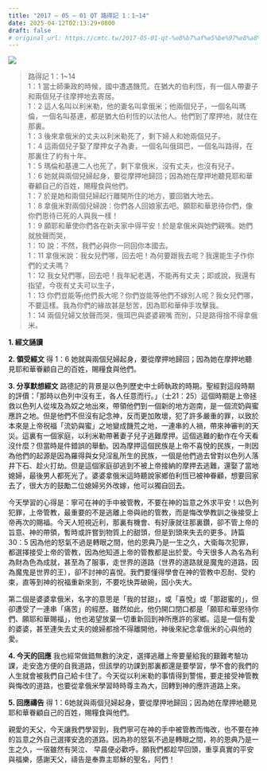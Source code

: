 ```yaml
---
title: "2017 – 05 – 01 QT 路得記 1：1~14"
date: 2025-04-12T02:13:29+0800
draft: false
# original_url: https://cmtc.tw/2017-05-01-qt-%e8%b7%af%e5%be%97%e8%a8%98-1%ef%bc%9a114
---
```


![](/images/qt.jpg)
> 路得記 1：1\~14  
> 1：1 當士師秉政的時候，國中遭遇饑荒。在猶大的伯利恆，有一個人帶妻子和兩個兒子往摩押地去寄居。  
> 1：2 這人名叫以利米勒，他的妻名叫拿俄米；他兩個兒子，一個名叫瑪倫，一個名叫基連，都是猶大伯利恆的以法他人。他們到了摩押地，就住在那裏。  
> 1：3 後來拿俄米的丈夫以利米勒死了，剩下婦人和她兩個兒子。  
> 1：4 這兩個兒子娶了摩押女子為妻，一個名叫俄珥巴，一個名叫路得，在那裏住了約有十年。  
> 1：5 瑪倫和基連二人也死了，剩下拿俄米，沒有丈夫，也沒有兒子。  
> 1：6 她就與兩個兒婦起身，要從摩押地歸回；因為她在摩押地聽見耶和華眷顧自己的百姓，賜糧食與他們。  
> 1：7 於是她和兩個兒婦起行離開所住的地方，要回猶大地去。  
> 1：8 拿俄米對兩個兒婦說：你們各人回娘家去吧。願耶和華恩待你們，像你們恩待已死的人與我一樣！  
> 1：9 願耶和華使你們各在新夫家中得平安！於是拿俄米與她們親嘴。她們就放聲而哭，  
> 1：10 說：不然，我們必與你一同回你本國去。  
> 1：11 拿俄米說：我女兒們哪，回去吧！為何要跟我去呢？我還能生子作你們的丈夫嗎？  
> 1：12 我女兒們哪，回去吧！我年紀老邁，不能再有丈夫；即或說，我還有指望，今夜有丈夫可以生子，  
> 1：13 你們豈能等他們長大呢？你們豈能等他們不嫁別人呢？我女兒們哪，不要這樣。我為你們的緣故甚是愁苦，因為耶和華伸手攻擊我。  
> 1：14 兩個兒婦又放聲而哭，俄珥巴與婆婆親嘴 而別，只是路得捨不得拿俄米。

**1. 經文誦讀**

**2. 領受經文**
得 1：6 她就與兩個兒婦起身，要從摩押地歸回；因為她在摩押地聽見耶和華眷顧自己的百姓，賜糧食與他們。

**3. 分享默想經文**
路德記的背景是以色列歷史中士師執政的時期。聖經對這段時期的評價：「那時以色列中沒有王，各人任意而行。」（士21：25）這個時期是上帝拯救以色列人從埃及為奴之地出來，帶領他們到一個新的地方迦南，是一個流奶與蜜應許之地。但是他們不但沒有記念神，反而更加敗壞，犯了許多嚴重的罪，以致於本來是上帝祝福「流奶與蜜」之地變成饑荒之地，一連串的人禍，帶來神審判的天災。這裏有一個家庭，以利米勒帶著妻子兒子逃難摩押。這個逃難的動作在今天看沒什麼？但當時是件錯誤的舉動。因為摩押這個民族是上帝不喜悅的民族，一則因為他們的起源是因為羅得與女兒淫亂所生的民族，一個是他們過去曾對以色列人落井下石、趁火打劫。但是這個家庭卻逃到不被上帝接納的摩押去逃難，還娶了當地媳婦，最後男人都死光了。婆婆拿俄米這時聽說家鄉伯利恆已被神眷顧，想要回家去了，很大方的鼓勵二位媳婦另外改嫁，他可以獨自回去。

今天學習的心得是：寧可在神的手中被管教，不要在神的旨意之外求平安！以色列犯罪，上帝管教，最重要的不是逃離上帝與祂的管教，而是悔改學教訓之後接受上帝再次的賜福。今天人短視近利，那裏有機會、有好康就往那裏鑽，卻不管上帝的旨意、神的帶領，暫時或許嘗到物質上的甜頭，但是到頭來失去的更多。詩篇30：5 因為他的怒氣不過是轉眼之間，他的恩典乃是一生之久，大衛每次犯罪，都選擇接受上帝的管教，因為他知道上帝的管教都是出於愛。今天很多人為名為利為財為色為成就，甚至為了服事，走世界的道路（世界的道路就是魔鬼的道路，因為魔鬼是世界的王），卻不討神的喜悅。我們要懂得學會在神的管教中忍耐、受約束，直等到神的祝福重新來到，不要吃快弄破碗，因小失大。

第二個是婆婆拿俄米，名字的意思是「我的甘甜」，或「喜悅」或「那甜蜜的」，但卻遭受了一連串「痛苦」的經歷。雖然如此，他仍開口閉口都是「願耶和華恩待你們、願耶和華賜福」，他也渴望放棄一切重新回到神所應許的家鄉。這是一個有愛的婆婆，甚至連失去丈夫的媳婦都捨不得離開他，神後來紀念拿俄米的心與他的愛。

**4. 今天的回應**
我也經常做錯無數的決定，選擇逃離上帝要量給我的艱難考驗功課，走安逸方便的自我道路，但該學的功課到那裏都還是要學習，學不會的我們的人生就會被我們自己給卡住了。今天從以利米勒的事情得到警惕，要走接受神管教與悔改的道路，也要從拿俄米學習時時尊主為大，回轉到神的應許道路上來。

**5. 回應禱告**
得 1：6她就與兩個兒婦起身，要從摩押地歸回；因為她在摩押地聽見耶和華眷顧自己的百姓，賜糧食與他們。

親愛的天父，今天讓我們學習到，我們寧可在神的手中被管教而悔改，也不要在神的旨意之外自己選擇安逸的道路。因為祢的怒氣不過是轉眼之間，祢的恩典乃是一生之久，一宿雖然有哭泣、 早晨便必歡呼。願我們都趁早回頭，重享真實的平安與福樂，感謝天父，禱告是奉靠主耶穌的聖名，阿們！
